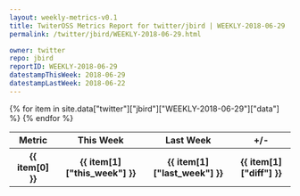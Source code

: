 ```yaml
---
layout: weekly-metrics-v0.1
title: TwiterOSS Metrics Report for twitter/jbird | WEEKLY-2018-06-29 | 2018-06-29
permalink: /twitter/jbird/WEEKLY-2018-06-29.html

owner: twitter
repo: jbird
reportID: WEEKLY-2018-06-29
datestampThisWeek: 2018-06-29
datestampLastWeek: 2018-06-22
---
```


<table style="width: 100%">
    <tr>
        <th>Metric</th>
        <th>This Week</th>
        <th>Last Week</th>
        <th>+/-</th>
    </tr>
    {% for item in site.data["twitter"]["jbird"]["WEEKLY-2018-06-29"]["data"] %}
    <tr>
        <th>{{ item[0] }}</th>
        <th>{{ item[1]["this_week"] }}</th>
        <th>{{ item[1]["last_week"] }}</th>
        <th>{{ item[1]["diff"] }}</th>
    </tr>
    {% endfor %}
</table>

